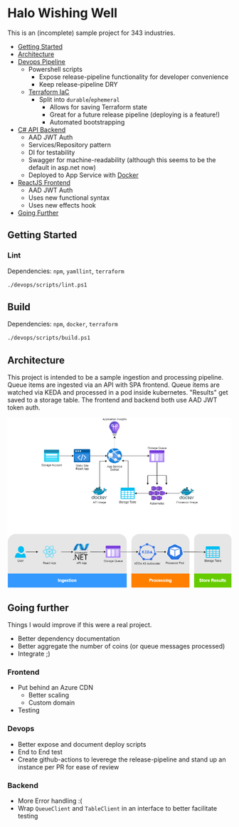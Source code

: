 # Halo Wishing Well

This is an (incomplete) sample project for 343 industries.

- [Getting Started](#getting-started)
- [Architecture](#architecture)
- [Devops Pipeline](.github/workflows/README.md)
    - Powershell scripts
        - Expose release-pipeline functionality for developer convenience
        - Keep release-pipeline DRY
    - [Terraform IaC](devops/terraform/README.md)
        - Split into `durable`/`ephemeral`
            - Allows for saving Terraform state
            - Great for a future release pipeline (deploying is a feature!)
            - Automated bootstrapping
- [C# API Backend](backend/README.md)
    - AAD JWT Auth
    - Services/Repository pattern
    - DI for testability
    - Swagger for machine-readability (although this seems to be the default in asp.net now)
    - Deployed to App Service with [Docker](devops/docker/WishingWell.Api.Dockerfile)
- [ReactJS Frontend](frontend/wishing-well/README.md)
    - AAD JWT Auth
    - Uses new functional syntax
    - Uses new effects hook
- [Going Further](#going-further)

## Getting Started

### Lint

Dependencies: `npm`, `yamllint`, `terraform`

```sh
./devops/scripts/lint.ps1
```

## Build

Dependencies: `npm`, `docker`, `terraform`

```sh
./devops/scripts/build.ps1
```

## Architecture

This project is intended to be a sample ingestion and processing pipeline. Queue items are ingested via an API with SPA frontend. Queue items are watched via KEDA and processed in a pod inside kubernetes. "Results" get saved to a storage table. The frontend and backend both use AAD JWT token auth.

![architecture](docs/architecture.png)

## Going further

Things I would improve if this were a real project.

- Better dependency documentation
- Better aggregate the number of coins (or queue messages processed)
- Integrate ;)

### Frontend

- Put behind an Azure CDN
    - Better scaling
    - Custom domain
- Testing

### Devops

- Better expose and document deploy scripts
- End to End test
- Create github-actions to leverege the release-pipeline and stand up an instance per PR for ease of review

### Backend

- More Error handling :(
- Wrap `QueueClient` and `TableClient` in an interface to better facilitate testing
